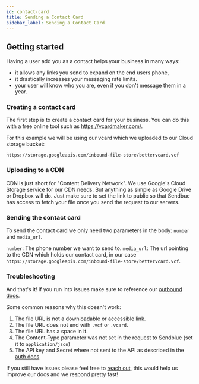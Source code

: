 ```yaml
---
id: contact-card
title: Sending a Contact Card
sidebar_label: Sending a Contact Card
---
```


## Getting started
Having a user add you as a contact helps your business in many ways:

* it allows any links you send to expand on the end users phone, 
* it drastically increases your messaging rate limits.
* your user will know who you are, even if you don't message them in a year.

### Creating a contact card
The first step is to create a contact card for your business. You can do this with a free online tool such as https://vcardmaker.com/.

For this example we will be using our vcard which we uploaded to our Cloud storage bucket:

`https://storage.googleapis.com/inbound-file-store/bettervcard.vcf`

### Uploading to a CDN
CDN is just short for "Content Delivery Network". We use Google's Cloud Storage service for our CDN needs. But anything as simple as Google Drive or Dropbox will do. Just make sure to set the link to public so that Sendbue has access to fetch your file once you send the request to our servers.

### Sending the contact card

To send the contact card we only need two parameters in the body: `number` and `media_url`.

`number`: The phone number we want to send to.
`media_url`: The url pointing to the CDN which holds our contact card, in our case `https://storage.googleapis.com/inbound-file-store/bettervcard.vcf`.

### Troubleshooting
And that's it! if you run into issues make sure to reference our [outbound docs](/docs/outbound).

Some common reasons why this doesn't work:

1. The file URL is not a downloadable or accessible link.
2. The file URL does not end with `.vcf` or `.vcard`.
3. The file URL has a space in it.
4. The Content-Type parameter was not set in the request to Sendblue (set it to `application/json`)
5. The API key and Secret where not sent to the API as described in the [auth docs](/docs/credentials)

If you still have issues please feel free to [reach out](mailto:support@sendblue.co), this would help us improve our docs and we respond pretty fast!
